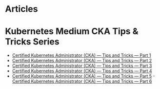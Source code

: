 # Articles 

# Kubernetes Medium CKA Tips & Tricks Series
- [Certified Kubernetes Administrator (CKA) — Tips and Tricks — Part 1](https://medium.com/faun/certified-kubernetes-administrator-cka-tips-and-tricks-part-1-2e98e9b31de4)
- [Certified Kubernetes Administrator (CKA) — Tips and Tricks — Part 2
](https://medium.com/@imarunrk/certified-kubernetes-administrator-cka-tips-and-tricks-part-2-b4f5c636eb4)
- [Certified Kubernetes Administrator (CKA) — Tips and Tricks — Part 3](https://medium.com/@imarunrk/certified-kubernetes-administrator-cka-tips-and-tricks-part-3-2e7b44e89a3b)
- [Certified Kubernetes Administrator (CKA) — Tips and Tricks — Part 4](https://medium.com/@imarunrk/certified-kubernetes-administrator-cka-tips-and-tricks-part-4-17407899ef1a)
- [Certified Kubernetes Administrator (CKA) — Tips and Tricks — Part 5](https://medium.com/@imarunrk/certified-kubernetes-administrator-cka-tips-and-tricks-part-5-869d947412c0)
-[Certified Kubernetes Administrator (CKA) — Tips and Tricks — Part 6](https://medium.com/@imarunrk/certified-kubernetes-administrator-cka-tips-and-tricks-part-6-8d2ffafcfc2b)
